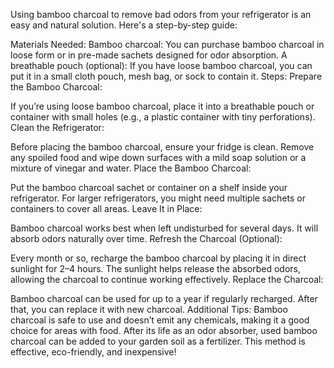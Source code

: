 


Using bamboo charcoal to remove bad odors from your refrigerator is an easy and natural solution. Here's a step-by-step guide:

Materials Needed:
Bamboo charcoal: You can purchase bamboo charcoal in loose form or in pre-made sachets designed for odor absorption.
A breathable pouch (optional): If you have loose bamboo charcoal, you can put it in a small cloth pouch, mesh bag, or sock to contain it.
Steps:
Prepare the Bamboo Charcoal:

If you’re using loose bamboo charcoal, place it into a breathable pouch or container with small holes (e.g., a plastic container with tiny perforations).
Clean the Refrigerator:

Before placing the bamboo charcoal, ensure your fridge is clean. Remove any spoiled food and wipe down surfaces with a mild soap solution or a mixture of vinegar and water.
Place the Bamboo Charcoal:

Put the bamboo charcoal sachet or container on a shelf inside your refrigerator.
For larger refrigerators, you might need multiple sachets or containers to cover all areas.
Leave It in Place:

Bamboo charcoal works best when left undisturbed for several days. It will absorb odors naturally over time.
Refresh the Charcoal (Optional):

Every month or so, recharge the bamboo charcoal by placing it in direct sunlight for 2–4 hours. The sunlight helps release the absorbed odors, allowing the charcoal to continue working effectively.
Replace the Charcoal:

Bamboo charcoal can be used for up to a year if regularly recharged. After that, you can replace it with new charcoal.
Additional Tips:
Bamboo charcoal is safe to use and doesn’t emit any chemicals, making it a good choice for areas with food.
After its life as an odor absorber, used bamboo charcoal can be added to your garden soil as a fertilizer.
This method is effective, eco-friendly, and inexpensive!
